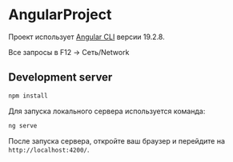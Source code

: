 # AngularProject

Проект использует [Angular CLI](https://github.com/angular/angular-cli) версии 19.2.8.

Все запросы в F12 -> Сеть/Network

## Development server

```bash
npm install
```

Для запуска локального сервера используется команда:

```bash
ng serve
```

После запуска сервера, откройте ваш браузер и перейдите на `http://localhost:4200/`.
